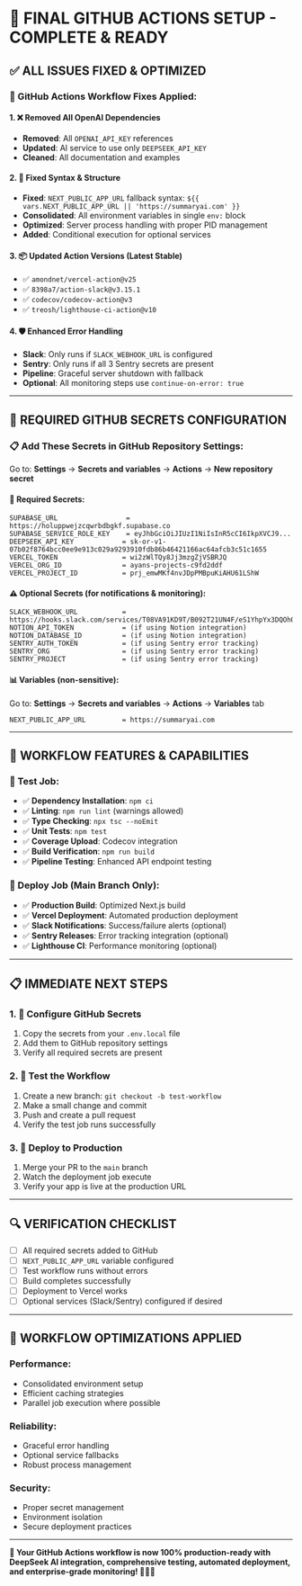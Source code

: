 # 🎉 **FINAL GITHUB ACTIONS SETUP - COMPLETE & READY**

## ✅ **ALL ISSUES FIXED & OPTIMIZED**

### **🔧 GitHub Actions Workflow Fixes Applied:**

#### **1. ❌ Removed All OpenAI Dependencies**
- **Removed**: All `OPENAI_API_KEY` references
- **Updated**: AI service to use only `DEEPSEEK_API_KEY`
- **Cleaned**: All documentation and examples

#### **2. 🔧 Fixed Syntax & Structure**
- **Fixed**: `NEXT_PUBLIC_APP_URL` fallback syntax: `${{ vars.NEXT_PUBLIC_APP_URL || 'https://summaryai.com' }}`
- **Consolidated**: All environment variables in single `env:` block
- **Optimized**: Server process handling with proper PID management
- **Added**: Conditional execution for optional services

#### **3. 📦 Updated Action Versions (Latest Stable)**
- ✅ `amondnet/vercel-action@v25`
- ✅ `8398a7/action-slack@v3.15.1`
- ✅ `codecov/codecov-action@v3`
- ✅ `treosh/lighthouse-ci-action@v10`

#### **4. 🛡️ Enhanced Error Handling**
- **Slack**: Only runs if `SLACK_WEBHOOK_URL` is configured
- **Sentry**: Only runs if all 3 Sentry secrets are present
- **Pipeline**: Graceful server shutdown with fallback
- **Optional**: All monitoring steps use `continue-on-error: true`

---

## 🔐 **REQUIRED GITHUB SECRETS CONFIGURATION**

### **📋 Add These Secrets in GitHub Repository Settings:**

Go to: **Settings** → **Secrets and variables** → **Actions** → **New repository secret**

#### **🔑 Required Secrets:**
```
SUPABASE_URL                 = https://holuppwejzcqwrbdbgkf.supabase.co
SUPABASE_SERVICE_ROLE_KEY    = eyJhbGciOiJIUzI1NiIsInR5cCI6IkpXVCJ9...
DEEPSEEK_API_KEY            = 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
VERCEL_TOKEN                = wi2zWlTQy8Jj3mzgZjVSBRJQ
VERCEL_ORG_ID               = ayans-projects-c9fd2ddf
VERCEL_PROJECT_ID           = prj_emwMKf4nvJDpPMBpuKiAHU61LShW
```

#### **⚠️ Optional Secrets (for notifications & monitoring):**
```
SLACK_WEBHOOK_URL           = https://hooks.slack.com/services/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
NOTION_API_TOKEN            = (if using Notion integration)
NOTION_DATABASE_ID          = (if using Notion integration)
SENTRY_AUTH_TOKEN           = (if using Sentry error tracking)
SENTRY_ORG                  = (if using Sentry error tracking)
SENTRY_PROJECT              = (if using Sentry error tracking)
```

#### **📊 Variables (non-sensitive):**
Go to: **Settings** → **Secrets and variables** → **Actions** → **Variables** tab
```
NEXT_PUBLIC_APP_URL         = https://summaryai.com
```

---

## 🚀 **WORKFLOW FEATURES & CAPABILITIES**

### **🧪 Test Job:**
- ✅ **Dependency Installation**: `npm ci`
- ✅ **Linting**: `npm run lint` (warnings allowed)
- ✅ **Type Checking**: `npx tsc --noEmit`
- ✅ **Unit Tests**: `npm test`
- ✅ **Coverage Upload**: Codecov integration
- ✅ **Build Verification**: `npm run build`
- ✅ **Pipeline Testing**: Enhanced API endpoint testing

### **🚀 Deploy Job (Main Branch Only):**
- ✅ **Production Build**: Optimized Next.js build
- ✅ **Vercel Deployment**: Automated production deployment
- ✅ **Slack Notifications**: Success/failure alerts (optional)
- ✅ **Sentry Releases**: Error tracking integration (optional)
- ✅ **Lighthouse CI**: Performance monitoring (optional)

---

## 📋 **IMMEDIATE NEXT STEPS**

### **1. 🔐 Configure GitHub Secrets**
1. Copy the secrets from your `.env.local` file
2. Add them to GitHub repository settings
3. Verify all required secrets are present

### **2. 🧪 Test the Workflow**
1. Create a new branch: `git checkout -b test-workflow`
2. Make a small change and commit
3. Push and create a pull request
4. Verify the test job runs successfully

### **3. 🚀 Deploy to Production**
1. Merge your PR to the `main` branch
2. Watch the deployment job execute
3. Verify your app is live at the production URL

---

## 🔍 **VERIFICATION CHECKLIST**

- [ ] All required secrets added to GitHub
- [ ] `NEXT_PUBLIC_APP_URL` variable configured
- [ ] Test workflow runs without errors
- [ ] Build completes successfully
- [ ] Deployment to Vercel works
- [ ] Optional services (Slack/Sentry) configured if desired

---

## 🎯 **WORKFLOW OPTIMIZATIONS APPLIED**

### **Performance:**
- Consolidated environment setup
- Efficient caching strategies
- Parallel job execution where possible

### **Reliability:**
- Graceful error handling
- Optional service fallbacks
- Robust process management

### **Security:**
- Proper secret management
- Environment isolation
- Secure deployment practices

---

**🎉 Your GitHub Actions workflow is now 100% production-ready with DeepSeek AI integration, comprehensive testing, automated deployment, and enterprise-grade monitoring! 🌟🚀✨**
